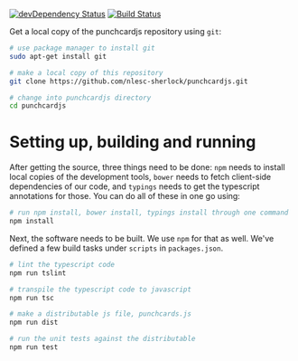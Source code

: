[![devDependency Status](https://david-dm.org/nlesc-sherlock/punchcardjs/dev-status.svg)](https://david-dm.org/nlesc-sherlock/punchcardjs#info=devDependencies)
[![Build Status](https://travis-ci.org/nlesc-sherlock/punchcardjs.svg?branch=master)](https://travis-ci.org/nlesc-sherlock/punchcardjs)

Get a local copy of the punchcardjs repository using ``git``:

```sh
# use package manager to install git
sudo apt-get install git

# make a local copy of this repository
git clone https://github.com/nlesc-sherlock/punchcardjs.git

# change into punchcardjs directory
cd punchcardjs
```

# Setting up, building and running

After getting the source, three things need to be done: `npm` needs to install
local copies of the development tools, `bower` needs to fetch client-side dependencies of
our code, and `typings` needs to get the typescript annotations for those. You can
do all of these in one go using:

```sh
# run npm install, bower install, typings install through one command
npm install
```

Next, the software needs to be built. We use `npm` for that as well. We've defined a few build tasks under `scripts` in `packages.json`.

```sh
# lint the typescript code
npm run tslint

# transpile the typescript code to javascript
npm run tsc

# make a distributable js file, punchcards.js
npm run dist

# run the unit tests against the distributable
npm run test
```

